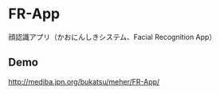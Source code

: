 FR-App
======

顔認識アプリ（かおにんしきシステム、Facial Recognition App）

## Demo
http://mediba.jpn.org/bukatsu/meher/FR-App/